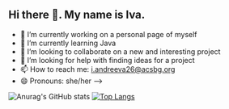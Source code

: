 ## Hi there 👋. My name is Iva.

- 🔭 I’m currently working on a personal page of myself
- 🌱 I’m currently learning Java
- 👯 I’m looking to collaborate on a new and interesting project
- 🤔 I’m looking for help with finding ideas for a project
- 📫 How to reach me: i.andreeva26@acsbg.org
- 😄 Pronouns: she/her
-->

![Anurag's GitHub stats](https://github-readme-stats.vercel.app/api?username=andreevaiva&show_icons=true)
[![Top Langs](https://github-readme-stats.vercel.app/api/top-langs/?username=andreevaiva&layout=compact)](https://github.com/anuraghazra/github-readme-stats)
